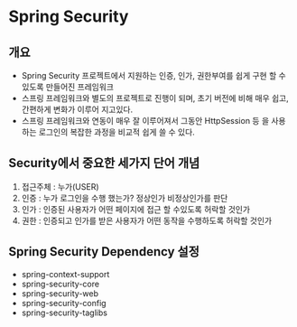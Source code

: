 # Spring Security

## 개요
* Spring Security 프로젝트에서 지원하는 인증, 인가, 권한부여를 쉽게 
구현 할 수 있도록 만들어진 프레임워크
* 스프링 프레임워크와 별도의 프로젝트로 진행이 되며, 초기 버전에 비해
매우 쉽고, 간편하게 변화가 이루어 지고있다. 
* 스프링 프레임워크와 연동이 매우 잘 이루어져서 그동안 HttpSession 등 을 사용하는 
로그인의 복잡한 과정을 비교적 쉽게 쓸 수 있다. 

## Security에서 중요한 세가지 단어 개념
1. 접근주체 : 누가(USER)
2. 인증 : 누가 로그인을 수행 했는가? 정상인가 비정상인가를 판단
3. 인가 : 인증된 사용자가 어떤 페이지에 접근 할 수있도록 허락할 것인가
4. 권한 : 인증되고 인가를 받은 사용자가 어떤 동작을 수행하도록 허락할 것인가

## Spring Security Dependency 설정
* spring-context-support
* spring-security-core 
* spring-security-web
* spring-security-config
* spring-security-taglibs